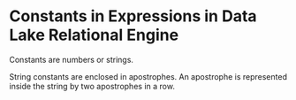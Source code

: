 <!-- loioa4eebfbe84f210159a8ba062daa100f3 -->

# Constants in Expressions in Data Lake Relational Engine

Constants are numbers or strings.



String constants are enclosed in apostrophes. An apostrophe is represented inside the string by two apostrophes in a row.

